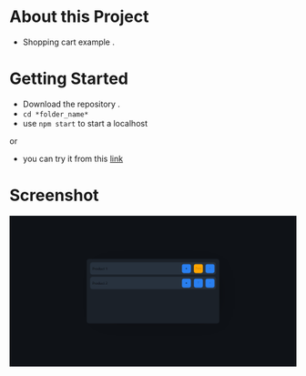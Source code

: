 # About this Project
- Shopping cart example .

# Getting Started
- Download the repository .
- `cd *folder_name*`
- use `npm start` to start a localhost

or
- you can try it from this [link](https://e3sa1.github.io/shopping-cart/)

# Screenshot
<img src='screenshot.png'/>
